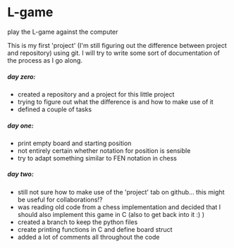 # L-game
play the L-game against the computer

This is my first 'project' (I'm still figuring out the difference between project and repository) using git. I will try to write some sort of documentation of the process as I go along.



##### day zero:
- created a repository and a project for this little project
- trying to figure out what the difference is and how to make use of it
- defined a couple of tasks

##### day one:
- print empty board and starting position
- not entirely certain whether notation for position is sensible
- try to adapt something similar to FEN notation in chess

##### day two:
- still not sure how to make use of the 'project' tab on github... this might be useful for collaborations!?
- was reading old code from a chess implementation and decided that I should also implement this game in C (also to get back into it :) )
- created a branch to keep the python files
- create printing functions in C and define board struct
- added a lot of comments all throughout the code
